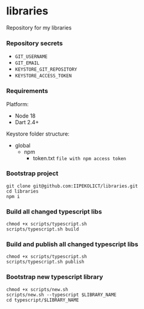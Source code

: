 # libraries
Repository for my libraries

### Repository secrets

- `GIT_USERNAME`
- `GIT_EMAIL`
- `KEYSTORE_GIT_REPOSITORY`
- `KEYSTORE_ACCESS_TOKEN`

### Requirements

Platform:

- Node 18
- Dart 2.4+

Keystore folder structure:

- global
  - npm
    - token.txt `file with npm access token`

[//]: # (- libraries)

[//]: # (  - .env ``)

### Bootstrap project

```shell
git clone git@github.com:IIPEKOLICT/libraries.git
cd libraries
npm i
```

### Build all changed typescript libs

```shell
chmod +x scripts/typescript.sh
scripts/typescript.sh build
```

### Build and publish all changed typescript libs

```shell
chmod +x scripts/typescript.sh
scripts/typescript.sh publish
```

### Bootstrap new typescript library

```shell
chmod +x scripts/new.sh
scripts/new.sh --typescript $LIBRARY_NAME
cd typescript/$LIBRARY_NAME
```
